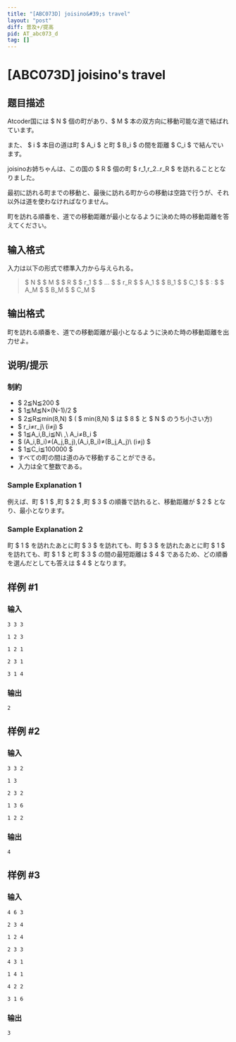 ```yaml
---
title: "[ABC073D] joisino&#39;s travel"
layout: "post"
diff: 普及+/提高
pid: AT_abc073_d
tag: []
---
```


# [ABC073D] joisino&#39;s travel

## 题目描述

[problemUrl]: https://atcoder.jp/contests/abc073/tasks/abc073_d

Atcoder国には $ N $ 個の町があり、$ M $ 本の双方向に移動可能な道で結ばれています。

また、 $ i $ 本目の道は町 $ A_i $ と町 $ B_i $ の間を距離 $ C_i $ で結んでいます。

joisinoお姉ちゃんは、この国の $ R $ 個の町 $ r_1,r_2..r_R $ を訪れることとなりました。

最初に訪れる町までの移動と、最後に訪れる町からの移動は空路で行うが、それ以外は道を使わなければなりません。

町を訪れる順番を、道での移動距離が最小となるように決めた時の移動距離を答えてください。

## 输入格式

入力は以下の形式で標準入力から与えられる。

> $ N $ $ M $ $ R $ $ r_1 $ $ ... $ $ r_R $ $ A_1 $ $ B_1 $ $ C_1 $ $ : $ $ A_M $ $ B_M $ $ C_M $

## 输出格式

町を訪れる順番を、道での移動距離が最小となるように決めた時の移動距離を出力せよ。

## 说明/提示

### 制約

- $ 2≦N≦200 $
- $ 1≦M≦N×(N-1)/2 $
- $ 2≦R≦min(8,N) $ ( $ min(8,N) $ は $ 8 $ と $ N $ のうち小さい方)
- $ r_i≠r_j\ (i≠j) $
- $ 1≦A_i,B_i≦N\ ,\ A_i≠B_i $
- $ (A_i,B_i)≠(A_j,B_j),(A_i,B_i)≠(B_j,A_j)\ (i≠j) $
- $ 1≦C_i≦100000 $
- すべての町の間は道のみで移動することができる。
- 入力は全て整数である。

### Sample Explanation 1

例えば、町 $ 1 $ ,町 $ 2 $ ,町 $ 3 $ の順番で訪れると、移動距離が $ 2 $ となり、最小となります。

### Sample Explanation 2

町 $ 1 $ を訪れたあとに町 $ 3 $ を訪れても、町 $ 3 $ を訪れたあとに町 $ 1 $ を訪れても、町 $ 1 $ と町 $ 3 $ の間の最短距離は $ 4 $ であるため、どの順番を選んだとしても答えは $ 4 $ となります。

## 样例 #1

### 输入

```
3 3 3
1 2 3
1 2 1
2 3 1
3 1 4
```

### 输出

```
2
```

## 样例 #2

### 输入

```
3 3 2
1 3
2 3 2
1 3 6
1 2 2
```

### 输出

```
4
```

## 样例 #3

### 输入

```
4 6 3
2 3 4
1 2 4
2 3 3
4 3 1
1 4 1
4 2 2
3 1 6
```

### 输出

```
3
```

